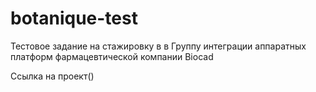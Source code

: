 # botanique-test
 Тестовое задание на стажировку в в Группу интеграции аппаратных платформ фармацевтической компании Biocad
 
 Ссылка на проект()
